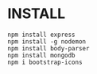 
<h1>INSTALL</h1>

~~~
npm install express
npm install -g nodemon
npm install body-parser
npm install mongodb
npm i bootstrap-icons
~~~